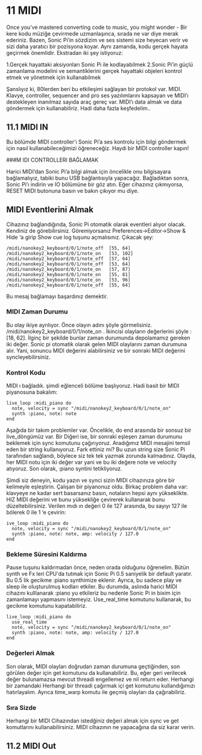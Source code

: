 # 11  MIDI

Once you’ve mastered converting code to music, you might wonder - 
Bir kere kodu müziğe çevirmede uzmanlaşınca, sırada ne var diye merak ederiniz. Bazen, Sonic Pi’in sözdizim ve ses sistemi size heyecan verir ve sizi daha yaratıcı bir pozisyona koyar. Aynı zamanda, kodu gerçek hayata geçirmek önemlidir. Ekstradan iki şey istiyoruz:

  1.Gerçek hayattaki aksiyonları Sonic Pi ile kodlayabilmek
  2.Sonic Pi’in güçlü zamanlama modelini ve semantiklerini gerçek hayattaki objeleri kontrol etmek ve yönetmek için kullanabilmek
 
Şanslıyız ki, 80lerden beri bu etkileşimi sağlayan bir protokol var. MIDI. Klavye, controller, sequencer and pro ses yazılımlarını kapsayan ve  MIDI’ı destekleyen inanılmaz sayıda araç gereç var. MIDI’ı data almak ve data göndermek için kullanabiliriz.
 Hadi daha fazla keşfedelim..
 
## 11.1 MIDI IN

Bu bölümde MIDI controller’ı Sonic Pi’a ses kontrolu için bilgi göndermek için nasıl kullanabileceğimizi öğreneceğiz. Haydi bir MIDI controller kapın!

###M IDI CONTROLLERI BAĞLAMAK

Harici MIDI’dan Sonic Pi’a bilgi almak için öncelikle onu bilgisayara bağlamalıyız, tabiki bunu USB bağlantısıyla yapacağız. Bağladıktan sonra, Sonic Pi’ı indirin ve IO bölümüne bir göz atın. Eğer cihazınız çıkmıyorsa, RESET MIDI butonuna basın ve bakın çıkıyor mu diye.
 
 ## MIDI Eventlerini Almak
 Cihazınız bağlandığında, Sonic Pi otomatik olarak eventleri alıyor olacak. Kendiniz de görebilirsiniz. Göremiyorsanız Preferences->Editor->Show & Hide ‘a girip Show cue log tuşunu açmalısınız. Çıkacak şey:

```
/midi/nanokey2_keyboard/0/1/note_off  [55, 64]
/midi/nanokey2_keyboard/0/1/note_on   [53, 102]
/midi/nanokey2_keyboard/0/1/note_off  [57, 64]
/midi/nanokey2_keyboard/0/1/note_off  [53, 64]
/midi/nanokey2_keyboard/0/1/note_on   [57, 87]
/midi/nanokey2_keyboard/0/1/note_on   [55, 81]
/midi/nanokey2_keyboard/0/1/note_on   [53, 96]
/midi/nanokey2_keyboard/0/1/note_off  [55, 64]
```

Bu mesaj bağlamayı başardınız demektir.

### MIDI Zaman Durumu
Bu olay ikiye ayrılıyor. Önce olayın adını şöyle görmelisiniz. /midi/nanokey2_keyboard/0/1/note_on . İkincisi olayların değerlerini şöyle : [18, 62]. İlginç bir şekilde bunlar zaman durumunda depolamamız gereken iki değer. Sonic pi otomatik olarak gelen MIDI olaylarını zaman durumuna alır. Yani, sonuncu MIDI değerini alabilirsiniz ve bir sonraki MIDI değerini syncleyebilirsiniz.


### Kontrol Kodu
MIDI ı bağladık. şimdi eğlenceli bölüme başlıyoruz. Hadi basit bir MIDI piyanosuna bakalım:

```
live_loop :midi_piano do
  note, velocity = sync "/midi/nanokey2_keyboard/0/1/note_on"
  synth :piano, note: note
end
```

Aşağıda bir takım problemler var. Öncelikle, do end arasında bir sonsuz bir live_döngümüz var. Bir Diğeri ise, bir sonraki eşleşen zaman durumunu beklemek için sync komutunu çağırıyoruz. Aradığımız MIDI mesajini temsil eden bir string kullanıyoruz. Fark ettiniz mi? Bu uzun string size Sonic Pi tarafından sağlandı, böylece siz tek tek yazmak zorunda kalmadınız. Olayda, her MIDI notu için iki değer var yani ve bu iki değere note ve velocity atıyoruz. Son olarak, :piano syntini tetikliyoruz.

Şimdi siz deneyin, kodu yazın ve synci sizin MIDI cihazınıza göre bir kelimeyle eşleştirin. Çalışan bir piyanonuz oldu. Birkaç problem daha var: klavyeye ne kadar sert basarsanız basın, notaların hepsi aynı yükseklikte. HIZ MIDI  değerini ve bunu yüksekliğe çevirerek kullanarak bunu düzeltebilirsiniz. Verilen mıdı ın değeri 0 ile 127 arasında, bu sayıyı 127 ile bölerek 0 ile 1 ‘e çevirin:

```
ive_loop :midi_piano do
  note, velocity = sync "/midi/nanokey2_keyboard/0/1/note_on"
  synth :piano, note: note, amp: velocity / 127.0
end

```
### Bekleme Süresini Kaldırma
Pause tuşunu kaldırmadan önce, neden orada olduğunu öğrenelim. Bütün synth ve Fx leri CPU'da tutmak için Sonic Pi 0.5 saniyelik bir default yaratır. Bu 0.5 lik gecikme :piano synthimize eklenir. Ayrıca, bu sadece play ve sleep ile oluşturulmuş kodları etkiler. Bu durumda, aslında harici MIDI cihazını kulllanarak :piano yu etkileriz bu nedenle Sonic Pi in bixim için zamanlamayı yapmasını istemeyiz. Use_real_time komutunu kullanarak, bu gecikme komutunu kapatabiliriz.

```
live_loop :midi_piano do
  use_real_time
  note, velocity = sync "/midi/nanokey2_keyboard/0/1/note_on"
  synth :piano, note: note, amp: velocity / 127.0
end

```

### Değerleri Almak
Son olarak, MIDI olayları doğrudan zaman durumuna geçtiğinden, son görülen değer için get komutunu da kullanabiliriz. Bu, eğer geri verilecek değer bulunamazsa mevcut threadi engellemez ve nil return eder. Herhangi bir zamandaki Herhangi bir threadi çağırmak içi get komutunu kullandığımızı hatırlayalım. Ayrıca time_warp komutu ile geçmiş olayları da çağırabiliriz.

### Sıra Sizde
Herhangi bir MIDI Cihazından istedğiniz değeri almak için sync ve get komutlarını kullanabilirsiniz. MIDI cihazının ne yapacağına da siz karar verin.

## 11.2 MIDI Out










